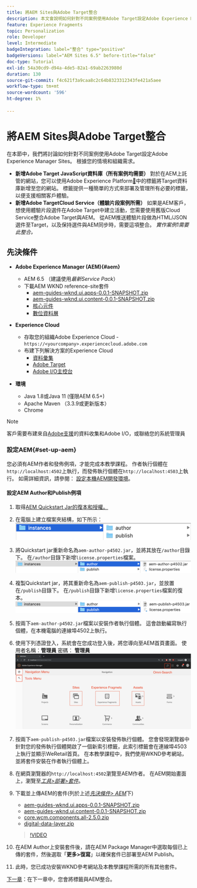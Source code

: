 ```yaml
---
title: 將AEM Sites與Adobe Target整合
description: 本文會說明如何針對不同案例使用Adobe Target設定Adobe Experience Manager。
feature: Experience Fragments
topic: Personalization
role: Developer
level: Intermediate
badgeIntegration: label="整合" type="positive"
badgeVersions: label="AEM Sites 6.5" before-title="false"
doc-type: Tutorial
exl-id: 54a30cd9-d94a-4de5-82a1-69ab2263980d
duration: 130
source-git-commit: f4c621f3a9caa8c2c64b8323312343fe421a5aee
workflow-type: tm+mt
source-wordcount: '596'
ht-degree: 1%

---
```


# 將AEM Sites與Adobe Target整合

在本節中，我們將討論如何針對不同案例使用Adobe Target設定Adobe Experience Manager Sites。 根據您的情境和組織需求。

* **新增Adobe Target JavaScript資料庫（所有案例均需要）**
對於在AEM上託管的網站，您可以使用Adobe Experience Platform[&#128279;](https://experienceleague.adobe.com/docs/experience-platform/tags/home.html?lang=zh-Hant)中的標籤將Target資料庫新增至您的網站。 標籤提供一種簡單的方式來部署及管理所有必要的標籤，以便支援相關客戶體驗。
* **新增Adobe TargetCloud Service（體驗片段案例所需）**
如果是AEM客戶，想使用體驗片段選件在Adobe Target中建立活動，您需要使用舊版Cloud Service整合Adobe Target與AEM。 從AEM推送體驗片段做為HTML/JSON選件至Target，以及保持選件與AEM同步時，需要這項整合。 *實作案例1需要此整合。*

## 先決條件

* **Adobe Experience Manager (AEM){#aem}**
   * AEM 6.5 （建議使用&#x200B;*最新Service Pack*）
   * 下載AEM WKND reference-site套件
      * [aem-guides-wknd.ui.apps-0.0.1-SNAPSHOT.zip](https://github.com/adobe/aem-guides-wknd/releases/download/archetype-18.1/aem-guides-wknd.ui.apps-0.0.1-SNAPSHOT.zip)
      * [aem-guides-wknd.ui.content-0.0.1-SNAPSHOT.zip](https://github.com/adobe/aem-guides-wknd/releases/download/archetype-18.1/aem-guides-wknd.ui.content-0.0.1-SNAPSHOT.zip)
      * [核心元件](https://github.com/adobe/aem-core-wcm-components/releases/download/core.wcm.components.reactor-2.5.0/core.wcm.components.all-2.5.0.zip)
      * [數位資料層](assets/implementation/digital-data-layer.zip)

* **Experience Cloud**
   * 存取您的組織Adobe Experience Cloud - `https://<yourcompany>.experiencecloud.adobe.com`
   * 布建下列解決方案的Experience Cloud
      * [資料彙集](https://experiencecloud.adobe.com)
      * [Adobe Target](https://experiencecloud.adobe.com)
      * [Adobe I/O主控台](https://console.adobe.io)

* **環境**
   * Java 1.8或Java 11 (僅限AEM 6.5+)
   * Apache Maven （3.3.9或更新版本）
   * Chrome

>[!NOTE]
>
> 客戶需要布建來自[Adobe支援](https://helpx.adobe.com/tw/contact/enterprise-support.ec.html)的資料收集和Adobe I/O，或聯絡您的系統管理員

### 設定AEM{#set-up-aem}

您必須有AEM作者和發佈例項，才能完成本教學課程。 作者執行個體在`http://localhost:4502`上執行，而發佈執行個體在`http://localhost:4503`上執行。 如需詳細資訊，請參閱： [設定本機AEM開發環境](https://helpx.adobe.com/experience-manager/kt/platform-repository/using/local-aem-dev-environment-article-setup.html)。

#### 設定AEM Author和Publish例項

1. 取得[AEM Quickstart Jar的復本和授權。](https://helpx.adobe.com/tw/experience-manager/6-5/sites/deploying/using/deploy.html#GettingtheSoftware)
2. 在電腦上建立檔案夾結構，如下所示：
   ![資料夾結構](assets/implementation/aem-setup-1.png)
3. 將Quickstart jar重新命名為`aem-author-p4502.jar`，並將其放在`/author`目錄下。 在`/author`目錄下新增`license.properties`檔案。
   ![AEM作者執行個體](assets/implementation/aem-setup-author.png)
4. 複製Quickstart jar，將其重新命名為`aem-publish-p4503.jar`，並放置在`/publish`目錄下。 在`/publish`目錄下新增`license.properties`檔案的復本。
   ![AEM Publish執行個體](assets/implementation/aem-setup-publish.png)
5. 按兩下`aem-author-p4502.jar`檔案以安裝作者執行個體。 這會啟動編寫執行個體，在本機電腦的連線埠4502上執行。
6. 使用下列憑證登入，系統會在您成功登入後，將您導向至AEM首頁畫面。
使用者名稱：**管理員**
密碼： **管理員**
   ![AEM Publish執行個體](assets/implementation/aem-author-home-page.png)
7. 按兩下`aem-publish-p4503.jar`檔案以安裝發佈執行個體。 您會發現瀏覽器中針對您的發佈執行個體開啟了一個新索引標籤，此索引標籤會在連線埠4503上執行並顯示WeRetail首頁。 在本教學課程中，我們使用WKND參考網站，並將套件安裝在作者執行個體上。
8. 在網頁瀏覽器的`http://localhost:4502`瀏覽至AEM作者。 在AEM開始畫面上，瀏覽至&#x200B;*[工具>部署>套件](http://localhost:4502/crx/packmgr/index.jsp)*。
9. 下載並上傳AEM的套件(列於上述&#x200B;*[先決條件> AEM](#aem)*&#x200B;下)
   * [aem-guides-wknd.ui.apps-0.0.1-SNAPSHOT.zip](https://github.com/adobe/aem-guides-wknd/releases/download/archetype-18.1/aem-guides-wknd.ui.apps-0.0.1-SNAPSHOT.zip)
   * [aem-guides-wknd.ui.content-0.0.1-SNAPSHOT.zip](https://github.com/adobe/aem-guides-wknd/releases/download/archetype-18.1/aem-guides-wknd.ui.content-0.0.1-SNAPSHOT.zip)
   * [core.wcm.components.all-2.5.0.zip](https://github.com/adobe/aem-core-wcm-components/releases/download/core.wcm.components.reactor-2.5.0/core.wcm.components.all-2.5.0.zip)
   * [digital-data-layer.zip](assets/implementation/digital-data-layer.zip)

   >[!VIDEO](https://video.tv.adobe.com/v/28377?quality=12&learn=on)
10. 在AEM Author上安裝套件後，請在AEM Package Manager中選取每個已上傳的套件，然後選取「**更多>復寫**」以確保套件已部署至AEM Publish。
11. 此時，您已成功安裝WKND參考網站及本教學課程所需的所有其他套件。

[下一章](./using-launch-adobe-io.md)：在下一章中，您會將標籤與AEM整合。
